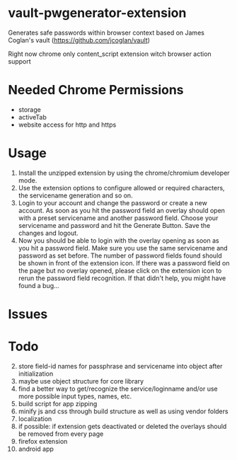 vault-pwgenerator-extension
===========================

Generates safe passwords within browser context based on James Coglan's vault (https://github.com/jcoglan/vault)

Right now chrome only content_script extension witch browser action support

Needed Chrome Permissions
=========================
* storage
* activeTab
* website access for http and https

Usage
=====
1. Install the unzipped extension by using the chrome/chromium developer mode.
2. Use the extension options to configure allowed or required characters, the servicename generation and so on.
3. Login to your account and change the password or create a new account. As soon as you hit the password field an overlay should open with a preset servicename and another password field. Choose your servicename and password and hit the Generate Button. Save the changes and logout. 
4. Now you should be able to login with the overlay opening as soon as you hit a password field. Make sure you use the same servicename and password as set before. The number of password fields found should be shown in front of the extension icon. If there was a password field on the page but no overlay opened, please click on the extension icon to rerun the password field recognition. If that didn't help, you might have found a bug... 


Issues
=======

Todo
======
2. store field-id names for passphrase and servicename into object after initialization
3. maybe use object structure for core library
4. find a better way to get/recognize the service/loginname and/or use more possible input types, names, etc.
5. build script for app zipping
6. minify js and css through build structure as well as using vendor folders
7. localization
8. if possible: if extension gets deactivated or deleted the overlays should be removed from every page
9. firefox extension
10. android app
